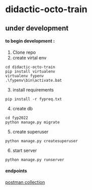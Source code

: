 # didactic-octo-train

## under development
#### to begin development : 
1. Clone repo
2. create virtal env
```
cd didactic-octo-train
pip install virtualenv
virtualenv fypenv
.\fypenv\bin\activate.bat
```
3. install requirements
```
pip install -r fypreq.txt
```
4. create db
```
cd fyp2022
python manage.py migrate
```
5.  create superuser
```
python manage.py createsuperuser
```
6. start server
```
python manage.py runserver
```

#### endpoints
[postman collection](https://www.getpostman.com/collections/6a76aa6ce916f0101fe3)


